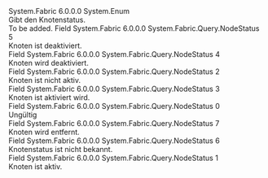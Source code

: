 <Type Name="NodeStatus" FullName="System.Fabric.Query.NodeStatus">
  <TypeSignature Language="C#" Value="public enum NodeStatus" />
  <TypeSignature Language="ILAsm" Value=".class public auto ansi sealed NodeStatus extends System.Enum" />
  <TypeSignature Language="DocId" Value="T:System.Fabric.Query.NodeStatus" />
  <TypeSignature Language="VB.NET" Value="Public Enum NodeStatus" />
  <TypeSignature Language="F#" Value="type NodeStatus = " />
  <AssemblyInfo>
    <AssemblyName>System.Fabric</AssemblyName>
    <AssemblyVersion>6.0.0.0</AssemblyVersion>
  </AssemblyInfo>
  <Base>
    <BaseTypeName>System.Enum</BaseTypeName>
  </Base>
  <Docs>
    <summary>
      <para>Gibt den Knotenstatus.</para>
    </summary>
    <remarks>To be added.</remarks>
  </Docs>
  <Members>
    <Member MemberName="Disabled">
      <MemberSignature Language="C#" Value="Disabled" />
      <MemberSignature Language="ILAsm" Value=".field public static literal valuetype System.Fabric.Query.NodeStatus Disabled = int32(5)" />
      <MemberSignature Language="DocId" Value="F:System.Fabric.Query.NodeStatus.Disabled" />
      <MemberSignature Language="VB.NET" Value="Disabled" />
      <MemberSignature Language="F#" Value="Disabled = 5" Usage="System.Fabric.Query.NodeStatus.Disabled" />
      <MemberType>Field</MemberType>
      <AssemblyInfo>
        <AssemblyName>System.Fabric</AssemblyName>
        <AssemblyVersion>6.0.0.0</AssemblyVersion>
      </AssemblyInfo>
      <ReturnValue>
        <ReturnType>System.Fabric.Query.NodeStatus</ReturnType>
      </ReturnValue>
      <MemberValue>5</MemberValue>
      <Docs>
        <summary>
          <para>Knoten ist deaktiviert.</para>
        </summary>
      </Docs>
    </Member>
    <Member MemberName="Disabling">
      <MemberSignature Language="C#" Value="Disabling" />
      <MemberSignature Language="ILAsm" Value=".field public static literal valuetype System.Fabric.Query.NodeStatus Disabling = int32(4)" />
      <MemberSignature Language="DocId" Value="F:System.Fabric.Query.NodeStatus.Disabling" />
      <MemberSignature Language="VB.NET" Value="Disabling" />
      <MemberSignature Language="F#" Value="Disabling = 4" Usage="System.Fabric.Query.NodeStatus.Disabling" />
      <MemberType>Field</MemberType>
      <AssemblyInfo>
        <AssemblyName>System.Fabric</AssemblyName>
        <AssemblyVersion>6.0.0.0</AssemblyVersion>
      </AssemblyInfo>
      <ReturnValue>
        <ReturnType>System.Fabric.Query.NodeStatus</ReturnType>
      </ReturnValue>
      <MemberValue>4</MemberValue>
      <Docs>
        <summary>
          <para>Knoten wird deaktiviert.</para>
        </summary>
      </Docs>
    </Member>
    <Member MemberName="Down">
      <MemberSignature Language="C#" Value="Down" />
      <MemberSignature Language="ILAsm" Value=".field public static literal valuetype System.Fabric.Query.NodeStatus Down = int32(2)" />
      <MemberSignature Language="DocId" Value="F:System.Fabric.Query.NodeStatus.Down" />
      <MemberSignature Language="VB.NET" Value="Down" />
      <MemberSignature Language="F#" Value="Down = 2" Usage="System.Fabric.Query.NodeStatus.Down" />
      <MemberType>Field</MemberType>
      <AssemblyInfo>
        <AssemblyName>System.Fabric</AssemblyName>
        <AssemblyVersion>6.0.0.0</AssemblyVersion>
      </AssemblyInfo>
      <ReturnValue>
        <ReturnType>System.Fabric.Query.NodeStatus</ReturnType>
      </ReturnValue>
      <MemberValue>2</MemberValue>
      <Docs>
        <summary>
          <para>Knoten ist nicht aktiv.</para>
        </summary>
      </Docs>
    </Member>
    <Member MemberName="Enabling">
      <MemberSignature Language="C#" Value="Enabling" />
      <MemberSignature Language="ILAsm" Value=".field public static literal valuetype System.Fabric.Query.NodeStatus Enabling = int32(3)" />
      <MemberSignature Language="DocId" Value="F:System.Fabric.Query.NodeStatus.Enabling" />
      <MemberSignature Language="VB.NET" Value="Enabling" />
      <MemberSignature Language="F#" Value="Enabling = 3" Usage="System.Fabric.Query.NodeStatus.Enabling" />
      <MemberType>Field</MemberType>
      <AssemblyInfo>
        <AssemblyName>System.Fabric</AssemblyName>
        <AssemblyVersion>6.0.0.0</AssemblyVersion>
      </AssemblyInfo>
      <ReturnValue>
        <ReturnType>System.Fabric.Query.NodeStatus</ReturnType>
      </ReturnValue>
      <MemberValue>3</MemberValue>
      <Docs>
        <summary>
          <para>Knoten ist aktiviert wird.</para>
        </summary>
      </Docs>
    </Member>
    <Member MemberName="Invalid">
      <MemberSignature Language="C#" Value="Invalid" />
      <MemberSignature Language="ILAsm" Value=".field public static literal valuetype System.Fabric.Query.NodeStatus Invalid = int32(0)" />
      <MemberSignature Language="DocId" Value="F:System.Fabric.Query.NodeStatus.Invalid" />
      <MemberSignature Language="VB.NET" Value="Invalid" />
      <MemberSignature Language="F#" Value="Invalid = 0" Usage="System.Fabric.Query.NodeStatus.Invalid" />
      <MemberType>Field</MemberType>
      <AssemblyInfo>
        <AssemblyName>System.Fabric</AssemblyName>
        <AssemblyVersion>6.0.0.0</AssemblyVersion>
      </AssemblyInfo>
      <ReturnValue>
        <ReturnType>System.Fabric.Query.NodeStatus</ReturnType>
      </ReturnValue>
      <MemberValue>0</MemberValue>
      <Docs>
        <summary>
          <para>Ungültig</para>
        </summary>
      </Docs>
    </Member>
    <Member MemberName="Removed">
      <MemberSignature Language="C#" Value="Removed" />
      <MemberSignature Language="ILAsm" Value=".field public static literal valuetype System.Fabric.Query.NodeStatus Removed = int32(7)" />
      <MemberSignature Language="DocId" Value="F:System.Fabric.Query.NodeStatus.Removed" />
      <MemberSignature Language="VB.NET" Value="Removed" />
      <MemberSignature Language="F#" Value="Removed = 7" Usage="System.Fabric.Query.NodeStatus.Removed" />
      <MemberType>Field</MemberType>
      <AssemblyInfo>
        <AssemblyName>System.Fabric</AssemblyName>
        <AssemblyVersion>6.0.0.0</AssemblyVersion>
      </AssemblyInfo>
      <ReturnValue>
        <ReturnType>System.Fabric.Query.NodeStatus</ReturnType>
      </ReturnValue>
      <MemberValue>7</MemberValue>
      <Docs>
        <summary>
            Knoten wird entfernt.
            </summary>
      </Docs>
    </Member>
    <Member MemberName="Unknown">
      <MemberSignature Language="C#" Value="Unknown" />
      <MemberSignature Language="ILAsm" Value=".field public static literal valuetype System.Fabric.Query.NodeStatus Unknown = int32(6)" />
      <MemberSignature Language="DocId" Value="F:System.Fabric.Query.NodeStatus.Unknown" />
      <MemberSignature Language="VB.NET" Value="Unknown" />
      <MemberSignature Language="F#" Value="Unknown = 6" Usage="System.Fabric.Query.NodeStatus.Unknown" />
      <MemberType>Field</MemberType>
      <AssemblyInfo>
        <AssemblyName>System.Fabric</AssemblyName>
        <AssemblyVersion>6.0.0.0</AssemblyVersion>
      </AssemblyInfo>
      <ReturnValue>
        <ReturnType>System.Fabric.Query.NodeStatus</ReturnType>
      </ReturnValue>
      <MemberValue>6</MemberValue>
      <Docs>
        <summary>
            Knotenstatus ist nicht bekannt.
            </summary>
      </Docs>
    </Member>
    <Member MemberName="Up">
      <MemberSignature Language="C#" Value="Up" />
      <MemberSignature Language="ILAsm" Value=".field public static literal valuetype System.Fabric.Query.NodeStatus Up = int32(1)" />
      <MemberSignature Language="DocId" Value="F:System.Fabric.Query.NodeStatus.Up" />
      <MemberSignature Language="VB.NET" Value="Up" />
      <MemberSignature Language="F#" Value="Up = 1" Usage="System.Fabric.Query.NodeStatus.Up" />
      <MemberType>Field</MemberType>
      <AssemblyInfo>
        <AssemblyName>System.Fabric</AssemblyName>
        <AssemblyVersion>6.0.0.0</AssemblyVersion>
      </AssemblyInfo>
      <ReturnValue>
        <ReturnType>System.Fabric.Query.NodeStatus</ReturnType>
      </ReturnValue>
      <MemberValue>1</MemberValue>
      <Docs>
        <summary>
          <para>Knoten ist aktiv.</para>
        </summary>
      </Docs>
    </Member>
  </Members>
</Type>